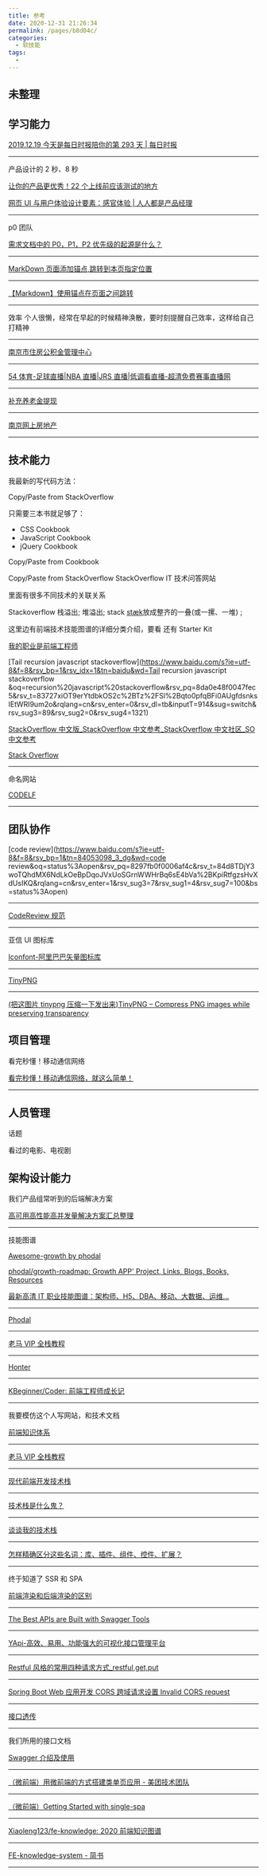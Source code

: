 ```yaml
---
title: 参考
date: 2020-12-31 21:26:34
permalink: /pages/b8d04c/
categories:
  - 软技能
tags:
  -
---
```


## 未整理

## 学习能力

[2019.12.19 今天是每日时报陪你的第 293 天 | 每日时报](https://wubaiqing.github.io/zaobao/2019/12/19.html?nsukey=dB2Z7vqWCIp5XR7KGLDbBeQ4FjlZpdnj7eOYJm70onZaEAVgDiy9%2FWnwoKHR0GCr1zhltaZQ1sYbdwNnA6iY1wGX7yHH8cK4X64MJsQcpkp%2B0z4t7jpA6srYd%2FlXwkQIVyFMVUne36HCM4oQLEzpaNtgO2xPIoanXYjrRwykhjAmHawpmGl9fE0ws%2ByoNVm8feVssswT5uGCMVxqItykYQ%3D%3D)

---

产品设计的 2 秒、8 秒

[让你的产品更优秀！22 个上线前应该测试的地方](https://www.jianshu.com/p/0de27dd2f350)

[网页 UI 与用户体验设计要素：感官体验 | 人人都是产品经理](http://www.woshipm.com/pd/955434.html)

---

p0 团队

[需求文档中的 P0，P1，P2 优先级的起源是什么？](https://www.zhihu.com/question/23353333)

---

[MarkDown 页面添加锚点,跳转到本页指定位置](https://blog.csdn.net/weixin_41910694/article/details/91629999#jump)

---

[【Markdown】使用锚点在页面之间跳转](https://blog.csdn.net/diandianxiyu_geek/article/details/55194920)

---

效率
个人很懒，经常在早起的时候精神涣散，要时刻提醒自己效率，这样给自己打精神

---

[南京市住房公积金管理中心](http://www.njgjj.com/login-per.jsp)

---

[54 体育-足球直播|NBA 直播|JRS 直播|低调看直播-超清免费赛事直播网](http://54tiyu.com/#/)

---

[补充养老金提现](https://ords.asiainfo.com:8443/ords/f?p=200:3010:12263205723334::NO:RP::)

---

[南京网上房地产](http://www.njhouse.com.cn/2019/)

---

## 技术能力

我最新的写代码方法：

Copy/Paste from StackOverflow

只需要三本书就足够了：

- CSS Cookbook
- JavaScript Cookbook
- jQuery Cookbook

Copy/Paste from Cookbook

Copy/Paste from StackOverflow StackOverflow IT 技术问答网站

里面有很多不同技术的关联关系

Stackoverflow 栈溢出; 堆溢出;
stack [stæk](使)放成整齐的一叠(或一摞、一堆) ;

这里边有前端技术技能图谱的详细分类介绍，要看
还有 Starter Kit

[我的职业是前端工程师](https://ued.party/)

[Tail recursion javascript stackoverflow](https://www.baidu.com/s?ie=utf-8&f=8&rsv_bp=1&rsv_idx=1&tn=baidu&wd=Tail recursion javascript stackoverflow &oq=recursion%20javascript%20stackoverflow&rsv_pq=8da0e48f0047fec5&rsv_t=83727xiOT9erYtdbkOS2c%2BTz%2FSl%2Bqto0pfqBFi0AUgfdsnksIEtWRI9um2o&rqlang=cn&rsv_enter=0&rsv_dl=tb&inputT=914&sug=switch&rsv_sug3=89&rsv_sug2=0&rsv_sug4=1321)

[StackOverflow 中文版\_StackOverflow 中文参考\_StackOverflow 中文社区\_SO 中文参考](https://www.soinside.com/)

[Stack Overflow](https://stackoverflow.com/)

---

命名网站

[CODELF](https://unbug.github.io/codelf/)

---

## 团队协作

[code review](https://www.baidu.com/s?ie=utf-8&f=8&rsv_bp=1&tn=84053098_3_dg&wd=code review&oq=status%3Aopen&rsv_pq=8297fb0f0006af4c&rsv_t=84d8TDjY3woTQhdMX6NdLkOeBpDqoJVxUoSGrnWWHrBq6sE4bVa%2BKpiRtfgzsHvXdUsIKQ&rqlang=cn&rsv_enter=1&rsv_sug3=7&rsv_sug1=4&rsv_sug7=100&bs=status%3Aopen)

---

[CodeReview 规范](https://www.jianshu.com/p/f79c4e948954)

---

亚信 UI 图标库

[Iconfont-阿里巴巴矢量图标库](https://www.iconfont.cn/user/detail?spm=a313x.7781069.1998910419.d402eebd7&userViewType=likes&uid=6025756)

---

[TinyPNG](https://tinypng.com/)

---

[(把这图片 tinypng 压缩一下发出来)TinyPNG – Compress PNG images while preserving transparency](https://tinypng.com/)

## 项目管理

看完秒懂！移动通信网络

[看完秒懂！移动通信网络，就这么简单！](https://www.jianshu.com/p/3473935e0828)

---

## 人员管理

话题

看过的电影、电视剧

## 架构设计能力

我们产品组常听到的后端解决方案

[高可用高性能高并发量解决方案汇总整理](https://blog.csdn.net/u010900284/article/details/83541101)

---

技能图谱

[Awesome-growth by phodal](http://awesome-growth.phodal.com/)

[phodal/growth-roadmap: Growth APP' Project, Links, Blogs, Books, Resources](https://github.com/phodal/growth-roadmap)

[最新高清 IT 职业技能图谱：架构师、H5、DBA、移动、大数据、运维...](https://mp.weixin.qq.com/s?__biz=MjM5MDE0Mjc4MA==&mid=2650995067&idx=1&sn=0e6ffc4cf4cc1c68f472012cda0d4f0d&chksm=bdbf01288ac8883e8f6dc786887f515e2b66a8a24c3037a303bd359a3aee8f4d24ecbf27f5d7&scene=27#wechat_redirect)

---

[Phodal](https://www.phodal.com/)

---

[老马 VIP 全栈教程](https://malun666.github.io/aicoder_vip_doc/#/)

---

[Honter](https://github.com/Honter)

---

[KBeginner/Coder: 前端工程师成长记](https://github.com/KBeginner/Coder)

---

我要模仿这个人写网站，和技术文档

[前端知识体系](https://weibozzz.github.io/#/./docs/工具/社区热门工具)

---

[老马 VIP 全栈教程](<[https://malun666.github.io/aicoder_vip_doc/#/pages/canvas?id=_42-%e7%ac%ac%e4%b8%89%e6%96%b9%e5%ba%93%e4%bd%bf%e7%94%a8](https://malun666.github.io/aicoder_vip_doc/#/pages/canvas?id=_42-第三方库使用)>)

---

[现代前端开发技术栈](https://www.zcfy.cc/article/a-modern-day-front-end-development-stack-3664.html)

---

[技术栈是什么鬼？](https://blog.csdn.net/czh500/article/details/89947852)

---

[谈谈我的技术栈](https://www.jianshu.com/p/a8a8d97214cc)

---

[怎样精确区分这些名词：库、插件、组件、控件、扩展？](https://www.zhihu.com/question/49536781)

---

终于知道了 SSR 和 SPA

[前端渲染和后端渲染的区别](https://www.jianshu.com/p/14c3c4f61d90)

---

[The Best APIs are Built with Swagger Tools](https://swagger.io/)

---

[YApi-高效、易用、功能强大的可视化接口管理平台](http://yapi.demo.qunar.com/)

---

[Restful 风格的常用四种请求方式\_restful,get,put](https://blog.csdn.net/tangmingxin0529/article/details/81178833)

---

[Spring Boot Web 应用开发 CORS 跨域请求设置 Invalid CORS request](https://blog.csdn.net/russle/article/details/83045859)

---

[接口透传](https://www.cnblogs.com/mlan/p/11417061.html)

---

我们所用的接口文档

[Swagger 介绍及使用](https://www.jianshu.com/p/349e130e40d5)

---

[（微前端）用微前端的方式搭建类单页应用 - 美团技术团队](https://tech.meituan.com/2018/09/06/fe-tiny-spa.html)

---

[（微前端）Getting Started with single-spa](https://single-spa.js.org/docs/getting-started-overview/)

---

[Xiaoleng123/fe-knowledge: 2020 前端知识图谱](https://github.com/Xiaoleng123/fe-knowledge)

---

[FE-knowledge-system - 简书](https://www.jianshu.com/p/dccffa9244ce)

---
